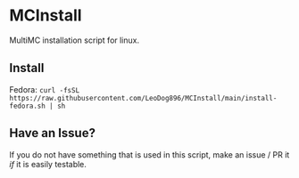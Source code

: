 # MCInstall
MultiMC installation script for linux.

## Install

Fedora: `curl -fsSL https://raw.githubusercontent.com/LeoDog896/MCInstall/main/install-fedora.sh | sh`

## Have an Issue?
If you do not have something that is used in this script, make an issue / PR it *if* it is easily testable.
